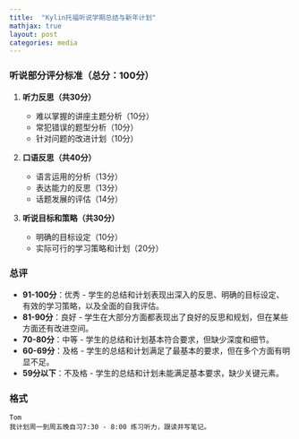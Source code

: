 ```yaml
---
title:  "Kylin托福听说学期总结与新年计划"
mathjax: true
layout: post
categories: media
---
```


### 听说部分评分标准（总分：100分）

1. **听力反思（共30分）**
   - 难以掌握的讲座主题分析（10分）
   - 常犯错误的题型分析（10分）
   - 针对问题的改进计划（10分）

2. **口语反思（共40分）**
   - 语言运用的分析（13分）
   - 表达能力的反思（13分）
   - 话题发展的评估（14分）

3. **听说目标和策略（共30分）**
   - 明确的目标设定（10分）
   - 实际可行的学习策略和计划（20分）

### 总评

- **91-100分**：优秀 - 学生的总结和计划表现出深入的反思、明确的目标设定、有效的学习策略，以及全面的自我评估。
- **81-90分**：良好 - 学生在大部分方面都表现出了良好的反思和规划，但在某些方面还有改进空间。
- **70-80分**：中等 - 学生的总结和计划基本符合要求，但缺少深度和细节。
- **60-69分**：及格 - 学生的总结和计划满足了最基本的要求，但在多个方面有明显不足。
- **59分以下**：不及格 - 学生的总结和计划未能满足基本要求，缺少关键元素。

### 格式
```
Tom
我计划周一到周五晚自习7:30 - 8:00 练习听力，跟读并写笔记。

```